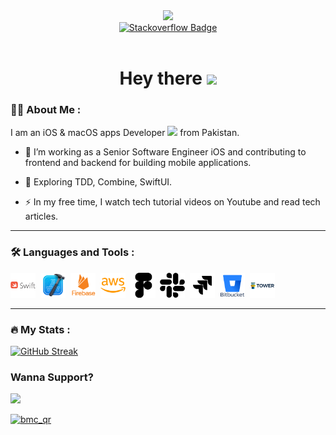 <div id="header" align="center">
  <img src="https://media.giphy.com/media/M9gbBd9nbDrOTu1Mqx/giphy.gif" width="100"/>
  
  <div id="badges" align="center">
     <!---
  <a href="https://www.linkedin.com/in/m-afham/">
    <img src="https://img.shields.io/badge/LinkedIn-blue?style=for-the-badge&logo=linkedin&logoColor=white" alt="LinkedIn Badge"/>
  </a>
  <a href="https://www.youtube.com/channel/UCd6hUPEcUowvwZRjms4nxxw">
    <img src="https://img.shields.io/badge/YouTube-red?style=for-the-badge&logo=youtube&logoColor=white" alt="Youtube Badge"/>
  </a>
  --->
  <a href="https://stackoverflow.com/users/8451247/m-afham?tab=profile">
    <img src="https://img.shields.io/badge/Stackoverflow-red?style=for-the-badge&logo=stackoverflow&logoColor=white" alt="Stackoverflow Badge"/>
  </a>
</div>
 <img src="https://komarev.com/ghpvc/?username=m-afham&style=flat-square&color=blue" alt=""/>

<h1>
  Hey there
  <img src="https://media.giphy.com/media/hvRJCLFzcasrR4ia7z/giphy.gif" width="30px"/>
</h1>

</div>

### :man_technologist: About Me :

I am an iOS & macOS apps Developer <img src="https://media.giphy.com/media/WUlplcMpOCEmTGBtBW/giphy.gif" width="30"> from Pakistan.

- :telescope: I’m working as a Senior Software Engineer iOS and contributing to frontend and backend for building mobile applications.

- :seedling: Exploring TDD, Combine, SwiftUI.

- :zap: In my free time, I watch tech tutorial videos on Youtube and read tech articles.

---

### :hammer_and_wrench: Languages and Tools :

<div>
  <img src="https://github.com/devicons/devicon/blob/master/icons/swift/swift-original-wordmark.svg" title="Java" alt="Java" width="40" height="40"/>&nbsp;
  <img src="https://github.com/devicons/devicon/blob/master/icons/xcode/xcode-original.svg" title="React" alt="React" width="40" height="40"/>&nbsp;
  <img src="https://github.com/devicons/devicon/blob/master/icons/firebase/firebase-plain-wordmark.svg" title="Firebase" alt="Firebase" width="40" height="40"/>&nbsp;
  <img src="https://github.com/devicons/devicon/blob/master/icons/amazonwebservices/amazonwebservices-plain-wordmark.svg" title="AWS" alt="AWS" width="40" height="40"/>&nbsp;
  <img src="https://github.com/devicons/devicon/blob/master/icons/figma/figma-plain.svg" title="Figma" alt="Figma" width="40" height="40"/>&nbsp;
  <img src="https://github.com/devicons/devicon/blob/master/icons/slack/slack-plain.svg" title="Slack" alt="Slack" width="40" height="40"/>&nbsp;
  <img src="https://github.com/devicons/devicon/blob/master/icons/jira/jira-plain.svg" title="Jira" alt="Jira" width="40" height="40"/>&nbsp;
  <img src="https://github.com/devicons/devicon/blob/master/icons/bitbucket/bitbucket-original-wordmark.svg" title="Bitbucket" alt="Bitbucket" width="40" height="40"/>&nbsp;
  <img src="https://github.com/devicons/devicon/blob/master/icons/towergit/towergit-original-wordmark.svg" title="Git" **alt="Tower Git" width="40" height="40"/>
</div>

---

### :fire: My Stats :
[![GitHub Streak](http://github-readme-streak-stats.herokuapp.com?user=m-afham&theme=dark&background=000000)](https://git.io/streak-stats)

### Wanna Support? 
<a href="https://www.buymeacoffee.com/mafham"><img src="https://img.buymeacoffee.com/button-api/?text=Buy me a coffee&emoji=&slug=mafham&button_colour=FFDD00&font_colour=000000&font_family=Cookie&outline_colour=000000&coffee_colour=ffffff"  a>

![bmc_qr](https://github.com/m-afham/m-afham/assets/35783310/a077ee4b-e372-4788-bd25-97d3aa8b9c49)

